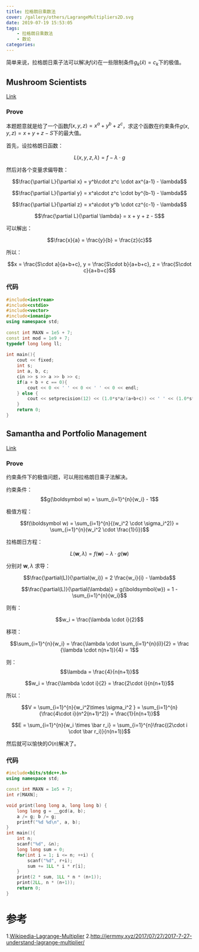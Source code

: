 ```yaml
---
title: 拉格朗日乘数法
cover: /gallery/others/LagrangeMultipliers2D.svg
date: 2019-07-19 15:53:05
tags: 
    - 拉格朗日乘数法
    - 数论
categories: 
---
```


简单来说，拉格朗日乘子法可以解决$f(\hat x)$在一些限制条件$g_k(\hat x) = c_k$下的极值。

<!--more-->

## Mushroom Scientists

[Link](https://codeforces.com/contest/186/problem/D)

### Prove

本题题意就是给了一个函数$f(x,y,z) = x^a + y^b + z^c$，求这个函数在约束条件$g(x,y,z) = x + y + z - S$下的最大值。

首先，设拉格朗日函数：

$$L(x,y,z,\lambda) = f - \lambda \cdot g$$

然后对各个变量求偏导数：

$$\frac{\partial L}{\partial x} = y^b\cdot z^c \cdot ax^{a-1} - \lambda$$

$$\frac{\partial L}{\partial y} = x^a\cdot z^c \cdot by^{b-1} - \lambda$$

$$\frac{\partial L}{\partial z} = x^a\cdot y^b \cdot cz^{c-1} - \lambda$$

$$\frac{\partial L}{\partial \lambda} = x + y + z - S$$

可以解出：

$$\frac{x}{a} = \frac{y}{b} = \frac{z}{c}$$

所以：

$$x = \frac{S\cdot a}{a+b+c}, y = \frac{S\cdot b}{a+b+c}, z = \frac{S\cdot c}{a+b+c}$$

### 代码

~~~c++
#include<iostream>
#include<cstdio>
#include<vector>
#include<iomanip>
using namespace std;
 
const int MAXN = 1e5 + 7;
const int mod = 1e9 + 7;
typedef long long ll;
 
int main(){
    cout << fixed;
    int s;
    int a, b, c;
    cin >> s >> a >> b >> c;
    if(a + b + c == 0){
        cout << 0 << ' ' << 0 << ' ' << 0 << endl;
    } else {
        cout << setprecision(12) << (1.0*s*a/(a+b+c)) << ' ' << (1.0*s*b/(a+b+c)) << ' ' << (1.0*s*c/(a+b+c)) << endl;
    }
    return 0;
}
~~~

## Samantha and Portfolio Management
[Link](https://www.hackerrank.com/contests/morgan-stanley-2016/challenges/samantha-and-portfolio-management)

### Prove

约束条件下的极值问题，可以用拉格朗日乘子法解决。

约束条件：
$$g(\boldsymbol w) = \sum_{i=1}^{n}{w_i} - 1$$

极值方程：

$$f(\boldsymbol w) = \sum_{i=1}^{n}{(w_i^2 \cdot \sigma_i^2)} = \sum_{i=1}^{n}(w_i^2 \cdot \frac{1}{i})$$


拉格朗日方程：

$$L(\boldsymbol w, \lambda) = f(\boldsymbol w) - \lambda \cdot g(\boldsymbol w)$$

分别对 $\boldsymbol w , \lambda$ 求导：

$$\frac{\partial(L)}{\partial(w_i)} = 2 \frac{w_i}{i} - \lambda$$

$$\frac{\partial(L)}{\partial(\lambda)} = g(\boldsymbol{w}) = 1 - \sum_{i=1}^{n}{w_i}$$

则有：

$$w_i = \frac{\lambda \cdot i}{2}$$

移项：

$$\sum_{i=1}^{n}{w_i} = \frac{\lambda \cdot \sum_{i=1}^{n}(i)}{2} = \frac
{\lambda \cdot n(n+1)}{4} = 1$$

则：
$$\lambda = \frac{4}{n(n+1)}$$

$$w_i = \frac{\lambda \cdot i}{2} = \frac{2\cdot i}{n(n+1)}$$

所以：

$$V = \sum_{i=1}^{n}{w_i^2\times \sigma_i^2 } = \sum_{i=1}^{n}{\frac{4\cdot i}(n^2(n+1)^2)} = \frac{1}{n(n+1)}$$

$$E = \sum_{i=1}^{n}{w_i \times \bar r_i} = \sum_{i=1}^{n}\frac{(2\cdot i \cdot \bar r_i)}{n(n+1)}$$

然后就可以愉快的$O(n)$解决了。

### 代码
~~~c++
#include<bits/stdc++.h>
using namespace std;

const int MAXN = 1e5 + 7;
int r[MAXN];

void print(long long a, long long b) {
    long long g = __gcd(a, b);
    a /= g; b /= g;
    printf("%d %d\n", a, b);
}
int main(){
    int n;
    scanf("%d", &n);
    long long sum = 0;
    for(int i = 1; i <= n; ++i) {
        scanf("%d", r+i);
        sum += 1LL * i * r[i];
    }
    print(2 * sum, 1LL * n * (n+1));
    print(2LL, n * (n+1));
    return 0;
}
~~~

# 参考

1.[Wikipedia-Lagrange-Multiplier](https://en.wikipedia.org/wiki/Lagrange_multiplier)
2.http://jermmy.xyz/2017/07/27/2017-7-27-understand-lagrange-multiplier/